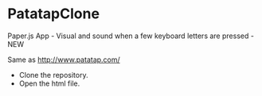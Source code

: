 # PatatapClone
Paper.js App - Visual and sound when a few keyboard letters are pressed - NEW

Same as http://www.patatap.com/

- Clone the repository.
- Open the html file.
